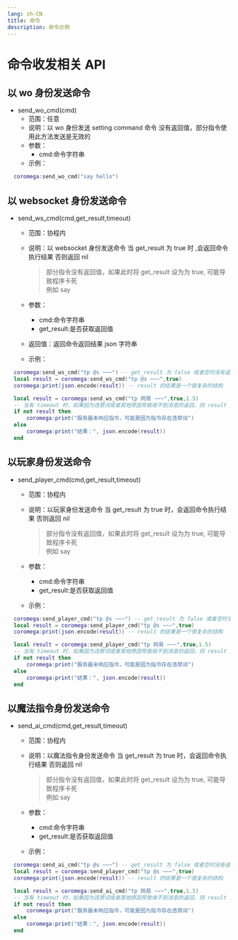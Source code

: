 ```yaml
---
lang: zh-CN
title: 命令
description: 命令示例
---
```


# 命令收发相关 API

## 以 wo 身份发送命令

- send_wo_cmd(cmd)
  - 范围：任意
  - 说明：以 wo 身份发送 setting command 命令 没有返回值，部分指令使用此方法发送是无效的
  - 参数：
    - cmd:命令字符串
  - 示例：

```lua
  coromega:send_wo_cmd("say hello")
```

## 以 websocket 身份发送命令

- send_ws_cmd(cmd,get_result,timeout)

  - 范围：协程内
  - 说明：以 websocket 身份发送命令 当 get_result 为 true 时 ,会返回命令执行结果 否则返回 nil

    > 部分指令没有返回值，如果此时将 get_result 设为为 true, 可能导致程序卡死<br>
    > 例如 say

  - 参数：
    - cmd:命令字符串
    - get_result:是否获取返回值
  - 返回值：返回命令返回结果 json 字符串
  - 示例：

```lua
  coromega:send_ws_cmd("tp @s ~~~") -- get_result 为 false 或者空时没有返回值
  local result = coromega:send_ws_cmd("tp @s ~~~",true)
  coromega:print(json.encode(result)) -- result 的结果是一个很复杂的结构

  local result = coromega:send_ws_cmd("tp 网易 ~~~",true,1.5)
  -- 当有 timeout 时，如果因为违禁词或者其他原因导致收不到消息的返回，则 result 为 nil
  if not result then
      coromega:print("服务器未响应指令，可能是因为指令存在违禁词")
  else
      coromega:print("结果：", json.encode(result))
  end
```

## 以玩家身份发送命令

- send_player_cmd(cmd,get_result,timeout)

  - 范围：协程内
  - 说明：以玩家身份发送命令 当 get_result 为 true 时，会返回命令执行结果 否则返回 nil

    > 部分指令没有返回值，如果此时将 get_result 设为为 true, 可能导致程序卡死<br>
    > 例如 say

  - 参数：
    - cmd:命令字符串
    - get_result:是否获取返回值
  - 示例：

```lua
  coromega:send_player_cmd("tp @s ~~~") -- get_result 为 false 或者空时没有返回值
  local result = coromega:send_player_cmd("tp @s ~~~",true)
  coromega:print(json.encode(result)) -- result 的结果是一个很复杂的结构

  local result = coromega:send_player_cmd("tp 网易 ~~~",true,1.5)
  -- 当有 timeout 时，如果因为违禁词或者其他原因导致收不到消息的返回，则 result 为 nil
  if not result then
      coromega:print("服务器未响应指令，可能是因为指令存在违禁词")
  else
      coromega:print("结果：", json.encode(result))
  end
```

## 以魔法指令身份发送命令

- send_ai_cmd(cmd,get_result,timeout)

  - 范围：协程内
  - 说明：以魔法指令身份发送命令 当 get_result 为 true 时，会返回命令执行结果 否则返回 nil

    > 部分指令没有返回值，如果此时将 get_result 设为为 true, 可能导致程序卡死<br>
    > 例如 say

  - 参数：
    - cmd:命令字符串
    - get_result:是否获取返回值
  - 示例：

```lua
  coromega:send_ai_cmd("tp @s ~~~") -- get_result 为 false 或者空时没有返回值
  local result = coromega:send_player_cmd("tp @s ~~~",true)
  coromega:print(json.encode(result)) -- result 的结果是一个很复杂的结构

  local result = coromega:send_ai_cmd("tp 网易 ~~~",true,1.5)
  -- 当有 timeout 时，如果因为违禁词或者其他原因导致收不到消息的返回，则 result 为 nil
  if not result then
      coromega:print("服务器未响应指令，可能是因为指令存在违禁词")
  else
      coromega:print("结果：", json.encode(result))
  end
```

